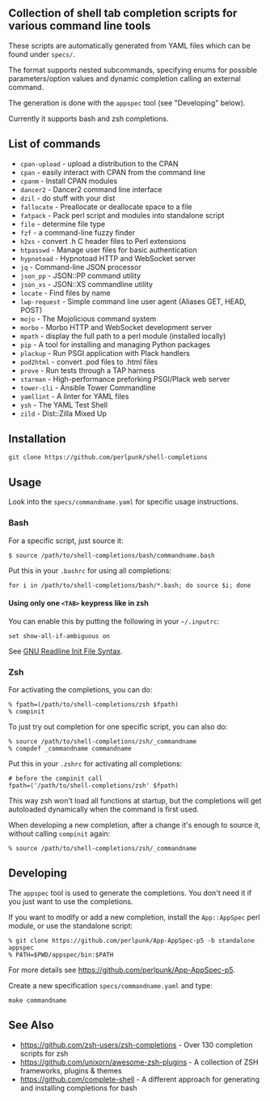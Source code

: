 ## Collection of shell tab completion scripts for various command line tools

These scripts are automatically generated from YAML files which can be found
under `specs/`.

The format supports nested subcommands, specifying enums for possible
parameters/option values and dynamic completion calling an external
command.

The generation is done with the `appspec` tool (see "Developing" below).

Currently it supports bash and zsh completions.

## List of commands

* `cpan-upload` - upload a distribution to the CPAN
* `cpan` - easily interact with CPAN from the command line
* `cpanm` - Install CPAN modules
* `dancer2` - Dancer2 command line interface
* `dzil` - do stuff with your dist
* `fallocate` - Preallocate or deallocate space to a file
* `fatpack` - Pack perl script and modules into standalone script
* `file` - determine file type
* `fzf` - a command-line fuzzy finder
* `h2xs` - convert .h C header files to Perl extensions
* `htpasswd` - Manage user files for basic authentication
* `hypnotoad` - Hypnotoad HTTP and WebSocket server
* `jq` - Command-line JSON processor
* `json_pp` - JSON::PP command utility
* `json_xs` - JSON::XS commandline utility
* `locate` - Find files by name
* `lwp-request` - Simple command line user agent (Aliases GET, HEAD, POST)
* `mojo` - The Mojolicious command system
* `morbo` - Morbo HTTP and WebSocket development server
* `mpath` - display the full path to a perl module (installed locally)
* `pip` - A tool for installing and managing Python packages
* `plackup` - Run PSGI application with Plack handlers
* `pod2html` - convert .pod files to .html files
* `prove` - Run tests through a TAP harness
* `starman` - High-performance preforking PSGI/Plack web server
* `tower-cli` - Ansible Tower Commandline
* `yamllint` - A linter for YAML files
* `ysh` - The YAML Test Shell
* `zild` - Dist::Zilla Mixed Up

## Installation

    git clone https://github.com/perlpunk/shell-completions

## Usage

Look into the `specs/commandname.yaml` for specific usage instructions.

### Bash

For a specific script, just source it:

    $ source /path/to/shell-completions/bash/commandname.bash

Put this in your `.bashrc` for using all completions:

    for i in /path/to/shell-completions/bash/*.bash; do source $i; done

#### Using only one `<TAB>` keypress like in zsh

You can enable this by putting the following in your `~/.inputrc`:

    set show-all-if-ambiguous on

See [GNU Readline Init File Syntax](https://www.gnu.org/software/bash/manual/html_node/Readline-Init-File-Syntax.html).

### Zsh

For activating the completions, you can do:

    % fpath=(/path/to/shell-completions/zsh $fpath)
    % compinit

To just try out completion for one specific script, you can also do:

    % source /path/to/shell-completions/zsh/_commandname
    % compdef _commandname commandname

Put this in your `.zshrc` for activating all completions:

    # before the compinit call
    fpath=('/path/to/shell-completions/zsh' $fpath)

This way zsh won't load all functions at startup, but the completions will get
autoloaded dynamically when the command is first used.

When developing a new completion, after a change it's enough to source it,
without calling `compinit` again:

    % source /path/to/shell-completions/zsh/_commandname

## Developing

The `appspec` tool is used to generate the completions. You don't need it
if you just want to use the completions.

If you want to modify or add a new completion, install the `App::AppSpec`
perl module, or use the standalone script:

    % git clone https://github.com/perlpunk/App-AppSpec-p5 -b standalone appspec
    % PATH=$PWD/appspec/bin:$PATH

For more details see https://github.com/perlpunk/App-AppSpec-p5.

Create a new specification `specs/commandname.yaml` and type:

    make commandname

## See Also

* https://github.com/zsh-users/zsh-completions - Over 130 completion scripts
  for zsh
* https://github.com/unixorn/awesome-zsh-plugins - A collection of ZSH
  frameworks, plugins & themes
* https://github.com/complete-shell - A different approach for generating
  and installing completions for bash
